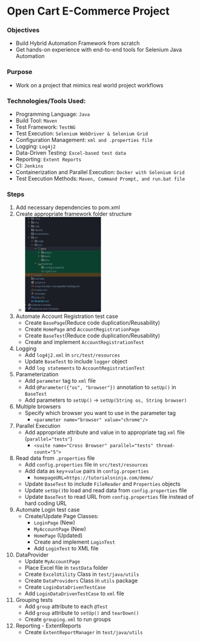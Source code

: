 # Open Cart E-Commerce Project

### Objectives

- Build Hybrid Automation Framework from scratch
- Get hands-on experience with end-to-end tools for Selenium Java Automation

### Purpose

- Work on a project that mimics real world project workflows

### Technologies/Tools Used:

- Programming Language: `Java`
- Build Tool: `Maven`
- Test Framework: `TestNG`
- Test Execution: `Selenium WebDriver & Selenium Grid`
- Configuration Management: `xml and .properties file`
- Logging: `Log4j2`
- Data-Driven Testing: `Excel-based test data`
- Reporting: `Extent Reports`
- CI: `Jenkins`
- Containerization and Parallel Execution: `Docker with Selenium Grid`
- Test Execution Methods: `Maven, Command Prompt, and run.bat file`

### Steps

1. Add necessary dependencies to pom.xml
2. Create appropriate framework folder structure
    - <img src="img/folderStructure.png" alt="Folder Structure" height="250" width="200">
3. Automate Account Registration test case
    - Create `BasePage`(Reduce code duplication/Reusability)
    - Create `HomePage` and `AccountRegistrationPage`
    - Create `BaseTest`(Reduce code duplication/Reusability)
    - Create and implement `AccountRegistrationTest`
4. Logging
    - Add `log4j2.xml` in `src/test/resources`
    - Update `BaseTest` to include `logger` object
    - Add `log statements` to `AccountRegistrationTest`
5. Parameterization
    - Add `parameter` tag to `xml` file
    - Add `@Parameter({"os", "browser"})` annotation to `setUp()` in `BaseTest`
    - Add parameters to `setUp()` -> `setUp(String os, String browser)`
6. Multiple browsers
    - Specify which browser you want to use in the parameter tag
        - `<parameter name="browser" value="chrome"/>`
7. Parallel Execution
    - Add appropriate attribute and value in to appropriate tag `xml` file (`parallel="tests"`)
        - `<suite name="Cross Browser" parallel="tests" thread-count="5">`
8. Read data from `.properties` file
    - Add `config.properties` file in `src/test/resources`
    - Add data as `key`=`value` pairs in `config.properties`
        - `homepageURL=https://tutorialsninja.com/demo/`
    - Update `BaseTest` to include `FileReader` and `Properties` objects
    - Update `setUp()`to load and read data from `config.properties` file
    - Update `BaseTest` to read URL from `config.properties` file instead of hard coding URL
9. Automate Login test case
    - Create/Update Page Classes:
        - `LoginPage` (New)
        - `MyAccountPage` (New)
        - `HomePage` (Updated)
        - Create and implement `LoginTest`
        - Add `LoginTest` to XML file
10. DataProvider
    - Update `MyAccountPage`
    - Place Excel file in `testData` folder
    - Create `ExcelUtility` Class in `test/java/utils`
    - Create `DataProviders` Class in `utils` package
    - Create `LoginDataDrivenTestCase`
    - Add `LoginDataDrivenTestCase` to `xml` file
11. Grouping tests
    - Add `group` attribute to each `@Test`
    - Add `group` attribute to `setUp()` and `tearDown()`
    - Create `grouping.xml` to run groups
12. Reporting - ExtentReports
    - Create `ExtentReportManager` in `test/java/utils`